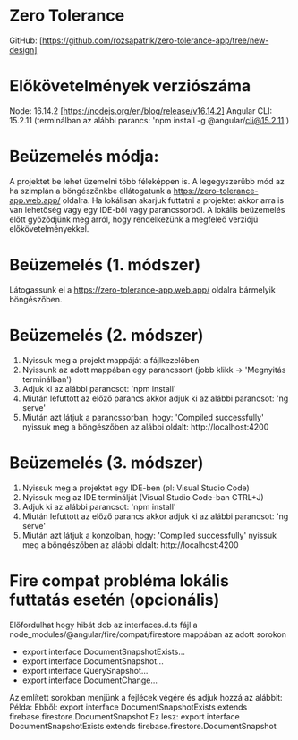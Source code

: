 # Zero Tolerance

GitHub: [https://github.com/rozsapatrik/zero-tolerance-app/tree/new-design]

# Előkövetelmények verziószáma

Node: 16.14.2 [https://nodejs.org/en/blog/release/v16.14.2]
Angular CLI: 15.2.11 (terminálban az alábbi parancs: 'npm install -g @angular/cli@15.2.11')

# Beüzemelés módja:

A projektet be lehet üzemelni több féleképpen is.
A legegyszerűbb mód az ha szimplán a böngészőnkbe ellátogatunk a https://zero-tolerance-app.web.app/ oldalra.
Ha lokálisan akarjuk futtatni a projektet akkor arra is van lehetőség vagy egy IDE-ből vagy parancssorból.
A lokális beüzemelés előtt győződjünk meg arról, hogy rendelkezünk a megfeleő verziójú előkövetelményekkel.

# Beüzemelés (1. módszer)

Látogassunk el a https://zero-tolerance-app.web.app/ oldalra bármelyik böngészőben.

# Beüzemelés (2. módszer)

1. Nyissuk meg a projekt mappáját a fájlkezelőben
2. Nyissunk az adott mappában egy parancssort (jobb klikk -> 'Megnyitás terminálban')
3. Adjuk ki az alábbi parancsot: 'npm install'
4. Miután lefuttott az előző parancs akkor adjuk ki az alábbi parancsot: 'ng serve'
5. Miután azt látjuk a parancssorban, hogy: 'Compiled successfully' nyissuk meg a böngészőben az alábbi oldalt: http://localhost:4200

# Beüzemelés (3. módszer)

1. Nyissuk meg a projektet egy IDE-ben (pl: Visual Studio Code)
2. Nyissuk meg az IDE terminálját (Visual Studio Code-ban CTRL+J)
3. Adjuk ki az alábbi parancsot: 'npm install'
4. Miután lefuttott az előző parancs akkor adjuk ki az alábbi parancsot: 'ng serve'
5. Miután azt látjuk a konzolban, hogy: 'Compiled successfully' nyissuk meg a böngészőben az alábbi oldalt: http://localhost:4200

# Fire compat probléma lokális futtatás esetén (opcionális)

Előfordulhat hogy hibát dob az interfaces.d.ts fájl a node_modules/@angular/fire/compat/firestore mappában az adott sorokon

- export interface DocumentSnapshotExists<T>...
- export interface DocumentSnapshot<T>...
- export interface QuerySnapshot<T>...
- export interface DocumentChange<T>...

Az említett sorokban menjünk a fejlécek végére és adjuk hozzá az alábbit: <T>
Példa:
Ebből: export interface DocumentSnapshotExists<T> extends firebase.firestore.DocumentSnapshot
Ez lesz: export interface DocumentSnapshotExists<T> extends firebase.firestore.DocumentSnapshot<T>
